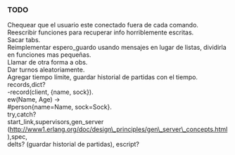 ### TODO 
Chequear que el usuario este conectado fuera de cada comando.  
Reescribir funciones para recuperar info horriblemente escritas.  
Sacar tabs.  
Reimplementar espero\_guardo usando mensajes en lugar de listas, dividirla en funciones mas pequeñas.  
Llamar de otra forma a obs.  
Dar turnos aleatoriamente.  
Agregar tiempo límite, guardar historial de partidas con el tiempo.  
records,dict?  
-record(client, {name, sock}).  
ew(Name, Age) ->  
  #person{name=Name, sock=Sock}.  
try,catch?  
start\_link,supervisors,gen\_server (http://www1.erlang.org/doc/design\_principles/gen\_server\_concepts.html),spec,  
delts? (guardar historial de partidas), escript?  
